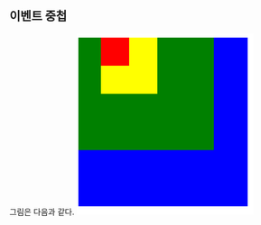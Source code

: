 ## 이벤트 중첩
그림은 다음과 같다.
![Minion](https://github.com/jinyounghwa/i-dont-nothing-javascript/blob/master/image/depth.png)  
